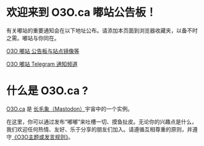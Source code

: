 # 欢迎来到 O3O.ca 嘟站公告板！

有关嘟站的重要通知会在以下地址公布。请添加本页面到浏览器收藏夹，以备不时之需。嘟站与你同在。 

[O3O 嘟站 公告板与站点镜像等](http://s3.eu-west-3.amazonaws.com/o3obackup/index.html)

[O3O 嘟站 Telegram 通知频道](https://t.me/o3omastodon)

# 什么是 O3O.ca ?

[O3O.ca](https://o3o.ca/) 是 [长毛象（Mastodon）](https://joinmastodon.org/)宇宙中的一个实例。

在这里，你可以通过发布“嘟嘟”来吐槽一切、摸鱼扯皮。无论你的兴趣点是什么，我们欢迎任何热情、友好、乐于分享的朋友们加入。请遵循互相尊重的原则，并遵守[《O3O主题或发言规则》](https://o3o.ca/terms)。
